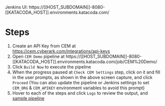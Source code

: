 
Jenkins UI: https://[[HOST_SUBDOMAIN]]-8080-[[KATACODA_HOST]].environments.katacoda.com/

# Steps
1. Create an API Key from CEM at https://cem.cyberark.com/integrations/api-keys
2. Open `CEM Demo` pipeline at https://[[HOST_SUBDOMAIN]]-8080-[[KATACODA_HOST]].environments.katacoda.com/job/CEM%20Demo/
3. Click `Build Now` to execute the pipeline
4. When the progress paused at `Check CEM Settings` step, click on it and fill in the user prompts, as shown in the above screen capture, and click `Proceed`
   (You can also update the pipeline or Jenkins settings to set `CEM_ORG` & `CEM_APIKEY` environment variables to avoid this prompt)
5. Hover to each of the steps and click `Logs` to review the output, and [sample pipeline](https://github.com/quincycheng/cem-jenkins-lib/blob/main/example/Jenkinsfile)

